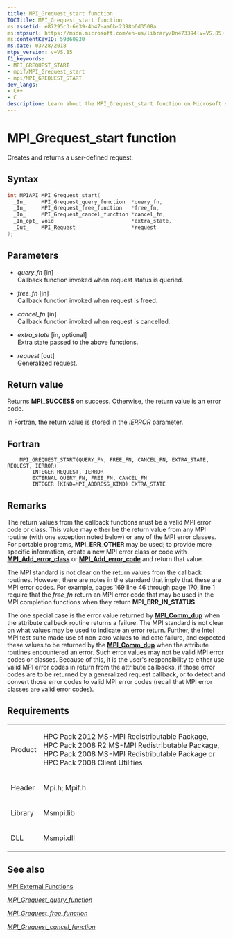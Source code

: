```yaml
---
title: MPI_Grequest_start function
TOCTitle: MPI_Grequest_start function
ms:assetid: e87295c3-6e39-4b47-aa6b-2398b6d3508a
ms:mtpsurl: https://msdn.microsoft.com/en-us/library/Dn473394(v=VS.85)
ms:contentKeyID: 59360930
ms.date: 03/28/2018
mtps_version: v=VS.85
f1_keywords:
- MPI_GREQUEST_START
- mpif/MPI_Grequest_start
- mpi/MPI_GREQUEST_START
dev_langs:
- C++
- C
description: Learn about the MPI_Grequest_start function on Microsoft's official site. Understand its syntax, parameters, return values, and requirements for HPC Packs.
---
```


# MPI\_Grequest\_start function

Creates and returns a user-defined request.

## Syntax

``` c++
int MPIAPI MPI_Grequest_start(
  _In_     MPI_Grequest_query_function  *query_fn,
  _In_     MPI_Grequest_free_function   *free_fn,
  _In_     MPI_Grequest_cancel_function *cancel_fn,
  _In_opt_ void                         *extra_state,
  _Out_    MPI_Request                  *request
);
```

## Parameters

  - *query\_fn* \[in\]  
    Callback function invoked when request status is queried.

  - *free\_fn* \[in\]  
    Callback function invoked when request is freed.

  - *cancel\_fn* \[in\]  
    Callback function invoked when request is cancelled.

  - *extra\_state* \[in, optional\]  
    Extra state passed to the above functions.

  - *request* \[out\]  
    Generalized request.

## Return value

Returns **MPI\_SUCCESS** on success. Otherwise, the return value is an error code.

In Fortran, the return value is stored in the *IERROR* parameter.

## Fortran

``` FORTRAN
    MPI_GREQUEST_START(QUERY_FN, FREE_FN, CANCEL_FN, EXTRA_STATE, REQUEST, IERROR)
        INTEGER REQUEST, IERROR
        EXTERNAL QUERY_FN, FREE_FN, CANCEL_FN
        INTEGER (KIND=MPI_ADDRESS_KIND) EXTRA_STATE
```

## Remarks

The return values from the callback functions must be a valid MPI error code or class.  This value may either be the return value from any MPI routine (with one exception noted below) or any of the MPI error classes. For portable programs, **MPI\_ERR\_OTHER** may be used; to provide more specific information, create a new MPI error class or code with [**MPI\_Add\_error\_class**](mpi-add-error-class-function.md) or [**MPI\_Add\_error\_code**](mpi-add-error-code-function.md) and return that value.

The MPI standard is not clear on the return values from the callback routines. However, there are notes in the standard that imply that these are MPI error codes.  For example, pages 169 line 46 through page 170, line 1 require that the *free_fn* return an MPI error code that may be used in the MPI completion functions when they return **MPI\_ERR\_IN\_STATUS**.

The one special case is the error value returned by [**MPI\_Comm\_dup**](mpi-comm-dup-function.md) when the attribute callback routine returns a failure.  The MPI standard is not clear on what values may be used to indicate an error return.  Further, the Intel MPI test suite made use of non-zero values to indicate failure, and expected these values to be returned by the [**MPI\_Comm\_dup**](mpi-comm-dup-function.md) when the attribute routines encountered an error.  Such error values may not be valid MPI error codes or classes.  Because of this, it is the user's responsibility to either use valid MPI error codes in return from the attribute callbacks, if those error codes are to be returned by a generalized request callback, or to detect and convert those error codes to valid MPI error codes (recall that MPI error classes are valid error codes).

## Requirements

<table>
<colgroup>
<col/>
<col/>
</colgroup>
<tbody>
<tr class="odd">
<td><p>Product</p></td>
<td><p>HPC Pack 2012 MS-MPI Redistributable Package, HPC Pack 2008 R2 MS-MPI Redistributable Package, HPC Pack 2008 MS-MPI Redistributable Package or HPC Pack 2008 Client Utilities</p></td>
</tr>
<tr class="even">
<td><p>Header</p></td>
<td>Mpi.h;
Mpif.h</td>
</tr>
<tr class="odd">
<td><p>Library</p></td>
<td>Msmpi.lib</td>
</tr>
<tr class="even">
<td><p>DLL</p></td>
<td>Msmpi.dll</td>
</tr>
</tbody>
</table>


## See also

[MPI External Functions](mpi-external-functions.md)

[*MPI\_Grequest\_query\_function*](mpi-grequest-query-function-callback-function.md)

[*MPI\_Grequest\_free\_function*](mpi-grequest-free-function-callback-function.md)

[*MPI\_Grequest\_cancel\_function*](mpi-grequest-cancel-function-callback-function.md)

